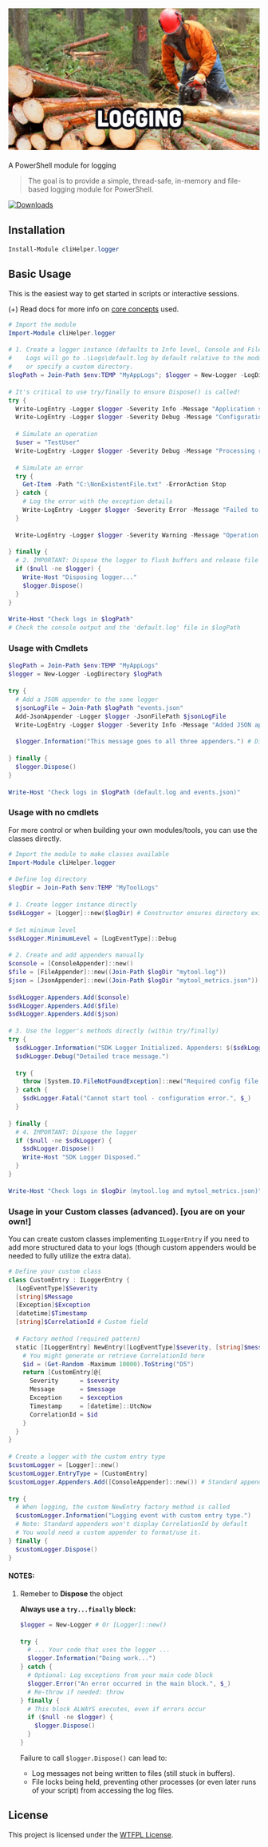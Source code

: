 ﻿## [![cliHelper.logger](docs/images/logging.png)](https://www.PowerShellgallery.com/packages/cliHelper.logger)

A PowerShell module for logging

>The goal is to provide a simple, thread-safe, in-memory and file-based logging module for PowerShell.

[![Downloads](https://img.shields.io/powershellgallery/dt/cliHelper.logger.svg?style=flat&logo=powershell&color=blue)](https://www.PowerShellgallery.com/packages/cliHelper.logger)

## Installation

```PowerShell
Install-Module cliHelper.logger
```

## Basic Usage

This is the easiest way to get started in scripts or interactive sessions.

(+) Read docs for more info on [core concepts](docs/Readme.md) used.

```PowerShell
# Import the module
Import-Module cliHelper.logger

# 1. Create a logger instance (defaults to Info level, Console and File appenders)
#    Logs will go to .\Logs\default.log by default relative to the module path,
#    or specify a custom directory.
$logPath = Join-Path $env:TEMP "MyAppLogs"; $logger = New-Logger -LogDir $logPath -Level Debug

# It's critical to use try/finally to ensure Dispose() is called!
try {
  Write-LogEntry -Logger $logger -Severity Info -Message "Application started in directory: $logPath"
  Write-LogEntry -Logger $logger -Severity Debug -Message "Configuration loaded."

  # Simulate an operation
  $user = "TestUser"
  Write-LogEntry -Logger $logger -Severity Debug -Message "Processing request for user: $user"

  # Simulate an error
  try {
    Get-Item -Path "C:\NonExistentFile.txt" -ErrorAction Stop
  } catch {
    # Log the error with the exception details
    Write-LogEntry -Logger $logger -Severity Error -Message "Failed to access critical file." -Exception $_
  }

  Write-LogEntry -Logger $logger -Severity Warning -Message "Operation completed with warnings."

} finally {
  # 2. IMPORTANT: Dispose the logger to flush buffers and release file handles
  if ($null -ne $logger) {
    Write-Host "Disposing logger..."
    $logger.Dispose()
  }
}

Write-Host "Check logs in $logPath"
# Check the console output and the 'default.log' file in $logPath
```

### Usage with Cmdlets

```PowerShell
$logPath = Join-Path $env:TEMP "MyAppLogs"
$logger = New-Logger -LogDirectory $logPath

try {
  # Add a JSON appender to the same logger
  $jsonLogFile = Join-Path $logPath "events.json"
  Add-JsonAppender -Logger $logger -JsonFilePath $jsonLogFile
  Write-LogEntry -Logger $logger -Severity Info -Message "Added JSON appender. Logs now go to Console, default.log, and events.json"

  $logger.Information("This message goes to all three appenders.") # Direct method call also works

} finally {
  $logger.Dispose()
}

Write-Host "Check logs in $logPath (default.log and events.json)"
```

### Usage with no cmdlets

For more control or when building your own modules/tools, you can use the classes directly.

```PowerShell
# Import the module to make classes available
Import-Module cliHelper.logger

# Define log directory
$logDir = Join-Path $env:TEMP "MyToolLogs"

# 1. Create logger instance directly
$sdkLogger = [Logger]::new($logDir) # Constructor ensures directory exists

# Set minimum level
$sdkLogger.MinimumLevel = [LogEventType]::Debug

# 2. Create and add appenders manually
$console = [ConsoleAppender]::new()
$file = [FileAppender]::new((Join-Path $logDir "mytool.log"))
$json = [JsonAppender]::new((Join-Path $logDir "mytool_metrics.json"))

$sdkLogger.Appenders.Add($console)
$sdkLogger.Appenders.Add($file)
$sdkLogger.Appenders.Add($json)

# 3. Use the logger's methods directly (within try/finally)
try {
  $sdkLogger.Information("SDK Logger Initialized. Appenders: $($sdkLogger.Appenders.Count)")
  $sdkLogger.Debug("Detailed trace message.")

  try {
    throw [System.IO.FileNotFoundException]::new("Required config file missing", "config.xml")
  } catch {
    $sdkLogger.Fatal("Cannot start tool - configuration error.", $_)
  }

} finally {
  # 4. IMPORTANT: Dispose the logger
  if ($null -ne $sdkLogger) {
    $sdkLogger.Dispose()
    Write-Host "SDK Logger Disposed."
  }
}

Write-Host "Check logs in $logDir (mytool.log and mytool_metrics.json)"
```

### Usage in your Custom classes (advanced). [you are on your own!]

You can create custom classes implementing `ILoggerEntry` if you need to add more structured data to your logs (though custom appenders would be needed to fully utilize the extra data).

```PowerShell
# Define your custom class
class CustomEntry : ILoggerEntry {
  [LogEventType]$Severity
  [string]$Message
  [Exception]$Exception
  [datetime]$Timestamp
  [string]$CorrelationId # Custom field

  # Factory method (required pattern)
  static [ILoggerEntry] NewEntry([LogEventType]$severity, [string]$message, [System.Exception]$exception) {
    # You might generate or retrieve CorrelationId here
    $id = (Get-Random -Maximum 10000).ToString("D5")
    return [CustomEntry]@{
      Severity      = $severity
      Message       = $message
      Exception     = $exception
      Timestamp     = [datetime]::UtcNow
      CorrelationId = $id
    }
  }
}

# Create a logger with the custom entry type
$customLogger = [Logger]::new()
$customLogger.EntryType = [CustomEntry]
$customLogger.Appenders.Add([ConsoleAppender]::new()) # Standard appender

try {
  # When logging, the custom NewEntry factory method is called
  $customLogger.Information("Logging event with custom entry type.")
  # Note: Standard appenders won't display CorrelationId by default
  # You would need a custom appender to format/use it.
} finally {
  $customLogger.Dispose()
}
```

#### NOTES:

1. Remeber to **Dispose** the object

    **Always use a `try...finally` block:**

    ```PowerShell
    $logger = New-Logger # Or [Logger]::new()

    try {
      # ... Your code that uses the logger ...
      $logger.Information("Doing work...")
    } catch {
      # Optional: Log exceptions from your main code block
      $logger.Error("An error occurred in the main block.", $_)
      # Re-throw if needed: throw
    } finally {
      # This block ALWAYS executes, even if errors occur
      if ($null -ne $logger) {
        $logger.Dispose()
      }
    }
    ```
    Failure to call `$logger.Dispose()` can lead to:
      *   Log messages not being written to files (still stuck in buffers).
      *   File locks being held, preventing other processes (or even later runs of your script) from accessing the log files.

## License

This project is licensed under the [WTFPL License](LICENSE).
